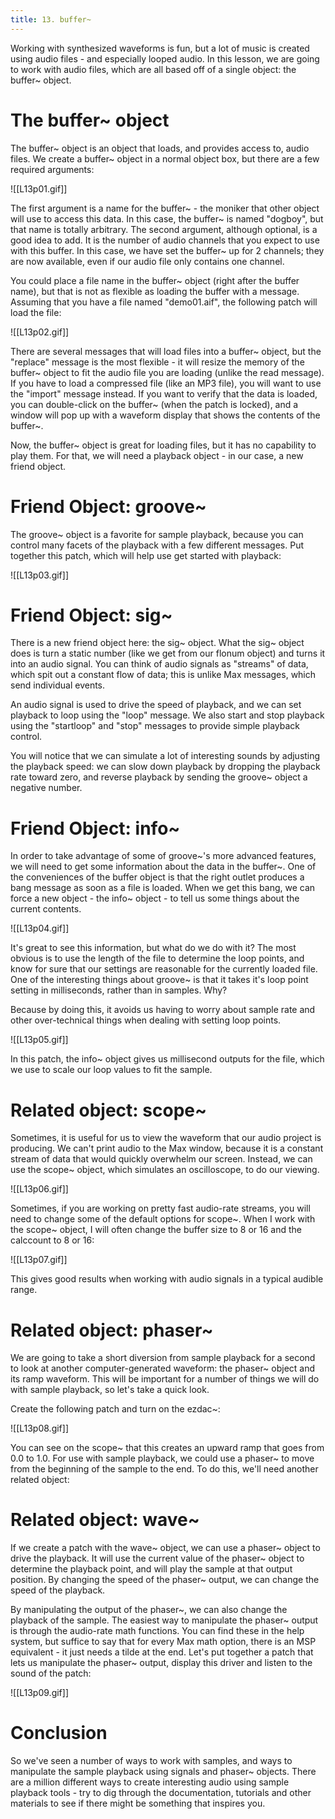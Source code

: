 ```yaml
---
title: 13. buffer~
---
```

Working with synthesized waveforms is fun, but a lot of music is created using audio files - and especially looped audio. In this lesson, we are going to work with audio files, which are all based off of a single object: the buffer~ object.

# The buffer~ object

The buffer~ object is an object that loads, and provides access to, audio files. We create a buffer~ object in a normal object box, but there are a few required arguments:

![[L13p01.gif]]

The first argument is a name for the buffer~ - the moniker that other object will use to access this data. In this case, the buffer~ is named "dogboy", but that name is totally arbitrary. The second argument, although optional, is a good idea to add. It is the number of audio channels that you expect to use with this buffer. In this case, we have set the buffer~ up for 2 channels; they are now available, even if our audio file only contains one channel.

You could place a file name in the buffer~ object (right after the buffer name), but that is not as flexible as loading the buffer with a message. Assuming that you have a file named "demo01.aif", the following patch will load the file:

![[L13p02.gif]]

There are several messages that will load files into a buffer~ object, but the "replace" message is the most flexible - it will resize the memory of the buffer~ object to fit the audio file you are loading (unlike the read message). If you have to load a compressed file (like an MP3 file), you will want to use the "import" message instead. If you want to verify that the data is loaded, you can double-click on the buffer~ (when the patch is locked), and a window will pop up with a waveform display that shows the contents of the buffer~.

Now, the buffer~ object is great for loading files, but it has no capability to play them. For that, we will need a playback object - in our case, a new friend object.

# Friend Object: groove~

The groove~ object is a favorite for sample playback, because you can control many facets of the playback with a few different messages. Put together this patch, which will help use get started with playback:

![[L13p03.gif]]

# Friend Object: sig~

There is a new friend object here: the sig~ object. What the sig~ object does is turn a static number (like we get from our flonum object) and turns it into an audio signal. You can think of audio signals as "streams" of data, which spit out a constant flow of data; this is unlike Max messages, which send individual events.

An audio signal is used to drive the speed of playback, and we can set playback to loop using the "loop" message. We also start and stop playback using the "startloop" and "stop" messages to provide simple playback control.

You will notice that we can simulate a lot of interesting sounds by adjusting the playback speed: we can slow down playback by dropping the playback rate toward zero, and reverse playback by sending the groove~ object a negative number.

# Friend Object: info~

In order to take advantage of some of groove~'s more advanced features, we will need to get some information about the data in the buffer~. One of the conveniences of the buffer object is that the right outlet produces a bang message as soon as a file is loaded. When we get this bang, we can force a new object - the info~ object - to tell us some things about the current contents.

![[L13p04.gif]]

It's great to see this information, but what do we do with it? The most obvious is to use the length of the file to determine the loop points, and know for sure that our settings are reasonable for the currently loaded file. One of the interesting things about groove~ is that it takes it's loop point setting in milliseconds, rather than in samples. Why?

Because by doing this, it avoids us having to worry about sample rate and other over-technical things when dealing with setting loop points.

![[L13p05.gif]]

In this patch, the info~ object gives us millisecond outputs for the file, which we use to scale our loop values to fit the sample.

# Related object: scope~

Sometimes, it is useful for us to view the waveform that our audio project is producing. We can't print audio to the Max window, because it is a constant stream of data that would quickly overwhelm our screen. Instead, we can use the scope~ object, which simulates an oscilloscope, to do our viewing.

![[L13p06.gif]]

Sometimes, if you are working on pretty fast audio-rate streams, you will need to change some of the default options for scope~. When I work with the scope~ object, I will often change the buffer size to 8 or 16 and the calccount to 8 or 16:

![[L13p07.gif]]

This gives good results when working with audio signals in a typical audible range.

# Related object: phaser~

We are going to take a short diversion from sample playback for a second to look at another computer-generated waveform: the phaser~ object and its ramp waveform. This will be important for a number of things we will do with sample playback, so let's take a quick look.

Create the following patch and turn on the ezdac~:

![[L13p08.gif]]

You can see on the scope~ that this creates an upward ramp that goes from 0.0 to 1.0. For use with sample playback, we could use a phaser~ to move from the beginning of the sample to the end. To do this, we'll need another related object:

# Related object: wave~

If we create a patch with the wave~ object, we can use a phaser~ object to drive the playback. It will use the current value of the phaser~ object to determine the playback point, and will play the sample at that output position. By changing the speed of the phaser~ output, we can change the speed of the playback.

By manipulating the output of the phaser~, we can also change the playback of the sample. The easiest way to manipulate the phaser~ output is through the audio-rate math functions. You can find these in the help system, but suffice to say that for every Max math option, there is an MSP equivalent - it just needs a tilde at the end. Let's put together a patch that lets us manipulate the phaser~ output, display this driver and listen to the sound of the patch:

![[L13p09.gif]]

# Conclusion

So we've seen a number of ways to work with samples, and ways to manipulate the sample playback using signals and phaser~ objects. There are a million different ways to create interesting audio using sample playback tools - try to dig through the documentation, tutorials and other materials to see if there might be something that inspires you.